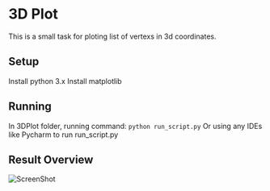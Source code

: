 3D Plot
======================

This is a small task for ploting list of vertexs in 3d coordinates.

Setup
------------------
Install python 3.x
Install matplotlib

Running
------------------
In 3DPlot folder, running command: `python run_script.py`
Or using any IDEs like Pycharm to run run_script.py

Result Overview
------------------
![ScreenShot](https://raw.github.com/liuhpleon/3DPlot/master/pics/sc.png)
